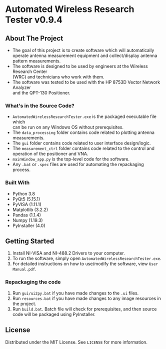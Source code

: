 # Automated Wireless Research Tester v0.9.4
## About The Project

* The goal of this project is to create software which will automatically <br />
operate antenna measurement equipment and collect/display antenna pattern measurements.
* The software is designed to be used by engineers at the Wireless Research Center<br /> 
(WRC) and technicians who work with them. 
* The software was tested to be used with the HP 8753D Vector Network Analyzer <br />
and the QPT-130 Positioner.

### What's in the Source Code?
* `AutomatedWirelessResearchTester.exe` is the packaged executable file which <br />
can be run on any Windows OS without prerequisites.
* The `data_processing` folder contains code related to plotting antenna measurements.
* The `gui` folder contains code related to user interface design/logic.
* The `measurement_ctrl` folder contains code related to the control and <br />
operation of the positioner and VNA.
* `mainWindow_app.py` is the top-level code for the software.
* Any `.bat` or `.spec` files are used for automating the repackaging process.


### Built With

* Python 3.8
* PyQt5 (5.15.1)
* PyVISA (1.11.1)
* Matplotlib (3.2.2)
* Pandas (1.1.4)
* Numpy (1.19.3)
* PyInstaller (4.0)


## Getting Started

1. Install NI-VISA and NI-488.2 Drivers to your computer.
2. To run the software, simply open `AutomatedWirelessResearchTester.exe`. 
3. For detailed instructions on how to use/modify the software, view `User Manual.pdf`.

### Repackaging the code

1. Run `gui/ui2py.bat` if you have made changes to the `.ui` files.
2. Run `resources.bat` if you have made changes to any image resources in the project.
3. Run `build.bat`. Batch file will check for prerequisites, and then source <br />
code will be packaged using PyInstaller.


## License

Distributed under the MIT License. See `LICENSE` for more information.
